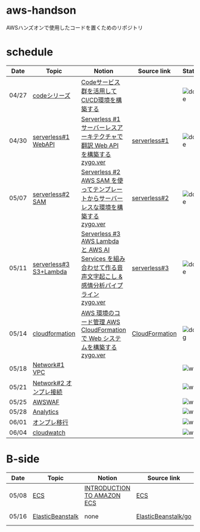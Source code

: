 # aws-handson
AWSハンズオンで使用したコードを置くためのリポジトリ

# schedule


| Date | Topic                                                                                                                                                                      | Notion                                                                                                             | Source link | Status |
| ---- | -------------------------------------------------------------------------------------------------------------------------------------------------------------------------- | ---------------------------------------------------------------------------------------------------------------- | --- | --- |
| 04/27 |  [codeシリーズ](https://pages.awscloud.com/JAPAN-event-OE-Hands-on-for-Beginners-cicd-2020-reg-event-LP.html?trk=aws_introduction_page)                                    | [Codeサービス群を活用してCI/CD環境を構築する](https://www.notion.so/Code-CI-CD-35d1d03e4a9d44e2961bd5b17ca5464a) |  | ![done](https://img.shields.io/badge/DONE-%3Cgreen%3E.svg?style=for-the-badge)|
| 04/30 | [serverless#1 WebAPI](https://pages.awscloud.com/event_JAPAN_Hands-on-for-Beginners-Serverless-2019_LP.html?trk=aws_introduction_page)                                    | [Serverless #1 サーバーレスアーキテクチャで翻訳 Web API を構築する](https://www.notion.so/Serverless-1-Web-API-50408c10124043fba1e638694bef2b87)<br>[zygo.ver](https://www.notion.so/Web-API-1-e97cbe1733894f868fa60985cb810537) | [serverless#1](https://github.com/tomoyaki/aws-handson/tree/main/serverless%231) | ![done](https://img.shields.io/badge/DONE-%3Cgreen%3E.svg?style=for-the-badge)|
| 05/07 | [serverless#2 SAM](https://pages.awscloud.com/event_JAPAN_Ondemand_Hands-on-for-Beginners-Serverless-2_LP.html?trk=aws_introduction_page)                                    | [Serverless #2 AWS SAM を使ってテンプレートからサーバーレスな環境を構築する](https://www.notion.so/Serverless-2-AWS-SAM-8f0d392add5245159975e23bc598a1a7) <br>[zygo.ver](https://www.notion.so/AWS-SAM-2-4b337983744e4ee099c718d445e8a76a)| [serverless#2](https://github.com/tomoyaki/aws-handson/tree/main/serverless%232) | ![done](https://img.shields.io/badge/DONE-%3Cgreen%3E.svg?style=for-the-badge)|
| 05/11 | [serverless#3 S3+Lambda](https://pages.awscloud.com/event_JAPAN_Ondemand_Hands-on-for-Beginners-Serverless-3_LP.html?trk=aws_introduction_page)                                    | [Serverless #3 AWS Lambda と AWS AI Services を組み合わせて作る音声文字起こし & 感情分析パイプライン](https://www.notion.so/Serverless-3-AWS-Lambda-AWS-AI-Services-5771e3f1549a4dbfbeb17e3cd2ec4a0a) <br>[zygo.ver](https://www.notion.so/AWS-Lambda-AWS-AI-Services-3-07df45c05b7544269a9f3a19f47e6cdb)| [serverless#3](https://github.com/tomoyaki/aws-handson/tree/main/serverless%233) | ![done](https://img.shields.io/badge/DONE-%3Cgreen%3E.svg?style=for-the-badge)|                                            |                                                                                                                  | 
| 05/14 | [cloudformation](https://pages.awscloud.com/JAPAN-event-OE-Hands-on-for-Beginners-cfn-2020-reg-event-LP.html?trk=aws_introduction_page)                                    | [AWS 環境のコード管理 AWS CloudFormationで Web システムを構築する](https://www.notion.so/AWS-AWS-CloudFormation-Web-24a473b82a314b2bb5a8fc24cae98ea8) <br>[zygo.ver](https://www.notion.so/AWS-AWS-CloudFormation-Web-2c8764300d3b4fd591f5caecf38f9a8c)| [CloudFormation](https://github.com/tomoyaki/aws-handson/tree/main/CloudFormation) | ![doing](https://img.shields.io/badge/DOING-e1701a.svg?style=for-the-badge)                                    |                                                                                                                  | 
| 05/18 | [Network#1 VPC](https://pages.awscloud.com/JAPAN-event-OE-Hands-on-for-Beginners-Network1-2020-reg-event-LP.html?trk=aws_introduction_page)                                    | []() | []() | ![wait](https://img.shields.io/badge/WAIT-393e46.svg?style=for-the-badge)                                               |                                                                                                                  | 
| 05/21 | [Network#2 オンプレ接続](https://pages.awscloud.com/JAPAN-event-OE-Hands-on-for-Beginners-Network2-202009-reg-event-LP.html?trk=aws_introduction_page)                                    | []() | []() | ![wait](https://img.shields.io/badge/WAIT-393e46.svg?style=for-the-badge)                          |                                                                                                                  | 
| 05/25 | [AWSWAF](https://pages.awscloud.com/JAPAN-event-OE-Hands-on-for-Beginners-CF_WAF-2021-reg-event.html?trk=aws_introduction_page)                                    | []() | []() | ![wait](https://img.shields.io/badge/WAIT-393e46.svg?style=for-the-badge)                                            |                                                                                                                  | 
| 05/28 | [Analytics](https://pages.awscloud.com/JAPAN-event-OE-Hands-on-for-Beginners-Analytics-2021-reg-event.html?trk=aws_introduction_page)                                    | []() | []() | ![wait](https://img.shields.io/badge/WAIT-393e46.svg?style=for-the-badge)                                      |                                                                                                                  | 
| 06/01 | [オンプレ移行](https://pages.awscloud.com/JAPAN_FIELD_WEBINAR_Hands-on-for-Beginners-CloudEndureMigration_2020_7010z000001M1HA_Landingpage.html?trk=aws_introduction_page)                                    | []() | []() | ![wait](https://img.shields.io/badge/WAIT-393e46.svg?style=for-the-badge) |                                                                                                                  | 
| 06/04 | [cloudwatch](https://pages.awscloud.com/JAPAN-event-OE-Hands-on-for-Beginners-monitoring-2020-reg-event-LP.html?trk=aws_introduction_page)                                    | []() | []() | ![wait](https://img.shields.io/badge/WAIT-393e46.svg?style=for-the-badge)                                 |                                                                                                                  | 

# B-side


| Date | Topic                                                                                                                                                                      | Notion                                                                                                             | Source link | Status |
| ---- | -------------------------------------------------------------------------------------------------------------------------------------------------------------------------- | ---------------------------------------------------------------------------------------------------------------- | --- | --- |
| 05/08 |  [ECS](https://ecs-for-aws-summit-online.workshop.aws/0_introduction.html)                                    | [INTRODUCTION TO AMAZON ECS](https://www.notion.so/INTRODUCTION-TO-AMAZON-ECS-3dc9dbb955b2464aa6b80e7f6e77207a) | [ECS](https://github.com/tomoyaki/aws-handson/tree/main/ECS) | ![done](https://img.shields.io/badge/DONE-%3Cgreen%3E.svg?style=for-the-badge)|
| 05/16 |  [ElasticBeanstalk](https://qiita.com/leomaro7/items/c0a011e3eee52e21c6fd)                                    | none | [ElasticBeanstalk/go](https://github.com/tomoyaki/aws-handson/tree/main/ElasticBeanstalk/go) | ![done](https://img.shields.io/badge/DONE-%3Cgreen%3E.svg?style=for-the-badge)|